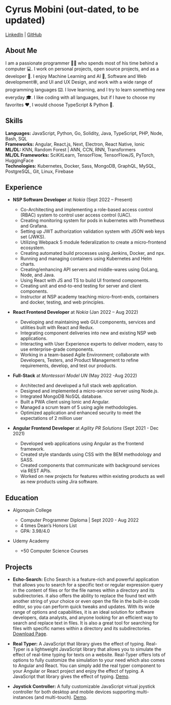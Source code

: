 # Cyrus Mobini (out-dated, to be updated)

<a target="_blank" href="https://www.linkedin.com/in/cyrusmobini">LinkedIn</a> |
<a target="_blank" href="https://github.com/cyrus2281">GitHub</a>

## About Me
I am a passionate programmer 👨‍💻 who spends most of his time behind a computer 💻.
I work on personal projects, open source projects, and as a developer 💼.
I enjoy Machine Learning and AI 🤖, Software and Web development🕸️, and UI and UX Design, and work with a wide range of programming languages ⌨️. I love learning, and I try to learn something new everyday 🎓. I like coding with all languages, but if I have to choose my favorites ❤️, I would choose TypeScript & Python 🐍.

## Skills

**Languages:** JavaScript, Python, Go, Solidity, Java, TypeScript, PHP, Node, Bash, SQL <br>
**Frameworks:** Angular, React.js, Next, Electron, React Native, Ionic <br>
**ML/DL:** KNN, Random Forest | ANN, CCN, RNN, Transformers <br>
**ML/DL Frameworks:** SciKitLearn, TensorFlow, TensorFlowJS, PyTorch, HuggingFace <br>
**Technologies:** Kubernetes, Docker, Sass, MongoDB, GraphQL, MySQL, PostgreSQL, Git, Linux, Firebase

## Experience

* **NSP Software Developer** at *Nokia* (Sept 2022 – Present)
    * Co-Architecting and implementing a role-based access control (RBAC) system to control user access control (UAC).
    * Creating monitoring system for pods in kubernetes with Prometheus and Grafana.
    * Setting up JWT authorization validation system with JSON web keys set (JWKS).
    * Utilizing Webpack 5 module federalization to create a micro-frontend ecosystem.
    * Creating automated build processes using Jenkins, Docker, and npx.
    * Running and managing containers using Kubernetes and Helm charts.
    * Creating/enhancing API servers and middle-wares using GoLang, Node, and Java. 
    * Using React with JS and TS to build UI frontend components.
    * Creating unit and end-to-end testing for server and client components.
    * Instructor at NSP academy teaching micro-front-ends, containers and docker, testing, and web principles.

* **React Frontend Developer** at *Nokia* (Jan 2022 – Aug 2022)
    * Developing and maintaining web GUI components, services and utilities built with React and Redux.
    * Integrating component deliveries into new and existing NSP web applications.
    * Interacting with User Experience experts to deliver modern, easy to use enterprise-grade components.
    * Working in a team-based Agile Environment; collaborate with Developers, Testers, and Product Management to refine requirements, develop, and test our products.

* **Full-Stack** at *Montessori Model UN* (May 2022 -Aug 2022) 
    *  Architected and developed a full stack web application.
    *  Designed and implemented a micro-service server using Node.js.
    *  Integrated MongoDB NoSQL database.
    *  Built a PWA client using Ionic and Angular.
    *  Managed a scrum team of 5 using agile methodologies.
    *  Optimized application and enhanced security to meet the expectations of 2 million user

* **Angular Frontend Developer** at *Agility PR Solutions*  (Sept 2021 - Dec 2021)
    * Developed web applications using Angular as the frontend framework.
    * Created style standards using CSS with the BEM methodology and SASS.
    * Created components that communicate with background services via REST APIs.
    * Worked on new projects for features within existing products as well as new products using Jira software.

## Education
- Algonquin College 
    - Computer Programmer Diploma | Sept 2020 - Aug 2022
    - 4 times Dean’s Honors List
    - GPA: 3.98/4.0

- Udemy Academy
    - +50 Computer Science Courses

## Projects
* **Echo-Search:** Echo Search is a feature-rich and powerful application that allows you to search for a specific text or regular expression query in the content of files or for the file names within a directory and its subdirectories. it also offers the ability to replace the found text with another string of your choice or even open the file in the built-in code editor, so you can perform quick tweaks and updates. With its wide range of options and capabilities, it is an ideal solution for software developers, data analysts, and anyone looking for an efficient way to search and replace text in files. It is also a great tool for searching for files with specific names within a directory and its subdirectories. 
<a target="_blank" href="https://github.com/cyrus2281/Echo-Search/releases">Download Page</a>.

* **Real Typer:** A JavaScript that library gives the effect of typing. Real-Typer is a lightweight JavaScript library that allows you to simulate the effect of real-time typing for texts on a website. Real-Typer offers lots of options to fully customize the simulation to your need which also comes to Angular and React. You can simply add the real typer component to your Angular or React project and enjoy the effect of typing. A JavaScript that library gives the effect of typing. 
<a target="_blank" href="https://real-typer.netlify.app">Demo</a>.

* **Joystick Controller:** A fully customizable JavaScript virtual joystick controller for both desktop and mobile devices supporting multi-instances (and multi-touch). 
<a target="_blank" href="https://joystick-controller.netlify.app">Demo</a>.

